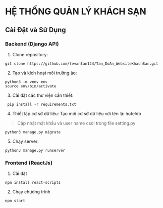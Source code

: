 # HỆ THỐNG QUẢN LÝ KHÁCH SẠN
## Cài Đặt và Sử Dụng
### Backend (Django API)

1. Clone repository:   
```
git clone https://github.com/levantan124/Tan_DoAn_WebsiteKhachSan.git
```

2. Tạo và kích hoạt môi trường ảo:
```
python3 -m venv env
source env/bin/activate
```

3. Cài đặt các thư viện cần thiết:
```
 pip install -r requirements.txt
```

4. Thiết lập cơ sở dữ liệu: Tạo mới cơ sở dữ liệu với tên là: hoteldb
>Cập nhật mật khẩu và user name csdl trong file setting.py

```
python3 manage.py migrate
```

5. Chạy server:
```
python3 manage.py runserver
```


### Frontend (ReactJs)

1. Cài đặt 
```
npm install react-scripts

```

2. Chạy chương trình
```
npm start
```
